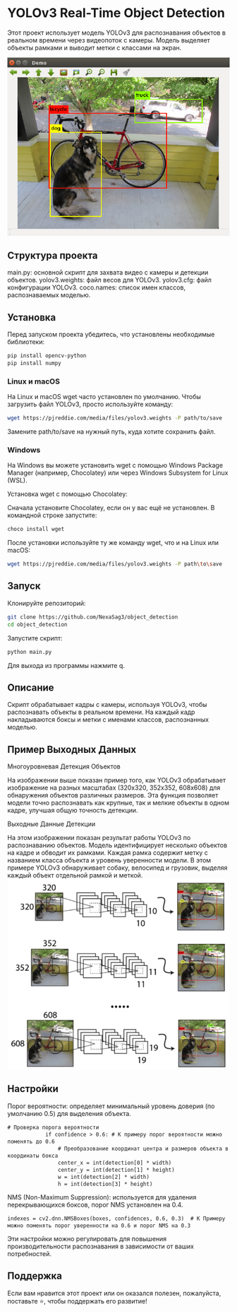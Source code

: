 # YOLOv3 Real-Time Object Detection

Этот проект использует модель YOLOv3 для распознавания объектов в реальном времени через видеопоток с камеры. Модель выделяет объекты рамками и выводит метки с классами на экран.

![](object_detection/img/Yolov3_output.png)
## Структура проекта

main.py: основной скрипт для захвата видео с камеры и детекции объектов.
yolov3.weights: файл весов для YOLOv3.
yolov3.cfg: файл конфигурации YOLOv3.
coco.names: список имен классов, распознаваемых моделью.

## Установка

Перед запуском проекта убедитесь, что установлены необходимые библиотеки:
```bash
pip install opencv-python
pip install numpy
```
### Linux и macOS

На Linux и macOS wget часто установлен по умолчанию. Чтобы загрузить файл YOLOv3, просто используйте команду:
```bash
wget https://pjreddie.com/media/files/yolov3.weights -P path/to/save
```

Замените path/to/save на нужный путь, куда хотите сохранить файл.

### Windows

На Windows вы можете установить wget с помощью Windows Package Manager (например, Chocolatey) или через Windows Subsystem for Linux (WSL).

Установка wget с помощью Chocolatey:

Сначала установите Chocolatey, если он у вас ещё не установлен.
В командной строке запустите:
```bash
choco install wget
```

После установки используйте ту же команду wget, что и на Linux или macOS:
```bash
wget https://pjreddie.com/media/files/yolov3.weights -P path\to\save
```

## Запуск

Клонируйте репозиторий:
```bash
git clone https://github.com/NexaSag3/object_detection
cd object_detection
```
Запустите скрипт:
```bash
python main.py
```
Для выхода из программы нажмите q.
## Описание

Скрипт обрабатывает кадры с камеры, используя YOLOv3, чтобы распознавать объекты в реальном времени. На каждый кадр накладываются боксы и метки с именами классов, распознанных моделью.

## Пример Выходных Данных
Многоуровневая Детекция Объектов

На изображении выше показан пример того, как YOLOv3 обрабатывает изображение на разных масштабах (320x320, 352x352, 608x608) для обнаружения объектов различных размеров. Эта функция позволяет модели точно распознавать как крупные, так и мелкие объекты в одном кадре, улучшая общую точность детекции.

Выходные Данные Детекции

На этом изображении показан результат работы YOLOv3 по распознаванию объектов. Модель идентифицирует несколько объектов на кадре и обводит их рамками. Каждая рамка содержит метку с названием класса объекта и уровень уверенности модели. В этом примере YOLOv3 обнаруживает собаку, велосипед и грузовик, выделяя каждый объект отдельной рамкой и меткой.
![](object_detection/img/Yolov3_Example.png)
## Настройки

Порог вероятности: определяет минимальный уровень доверия (по умолчанию 0.5) для выделения объекта.
```shell
# Проверка порога вероятности
            if confidence > 0.6: # К примеру порог вероятности можно поменять до 0.6
                # Преобразование координат центра и размеров объекта в координаты бокса
                center_x = int(detection[0] * width)
                center_y = int(detection[1] * height)
                w = int(detection[2] * width)
                h = int(detection[3] * height)
```

NMS (Non-Maximum Suppression): используется для удаления перекрывающихся боксов, порог NMS установлен на 0.4.
```shell
indexes = cv2.dnn.NMSBoxes(boxes, confidences, 0.6, 0.3)  # К Примеру можно поменять порог уверенности на 0.6 и порог NMS на 0.3
```
Эти настройки можно регулировать для повышения производительности распознавания в зависимости от ваших потребностей.

## Поддержка

Если вам нравится этот проект или он оказался полезен, пожалуйста, поставьте ⭐️, чтобы поддержать его развитие!
